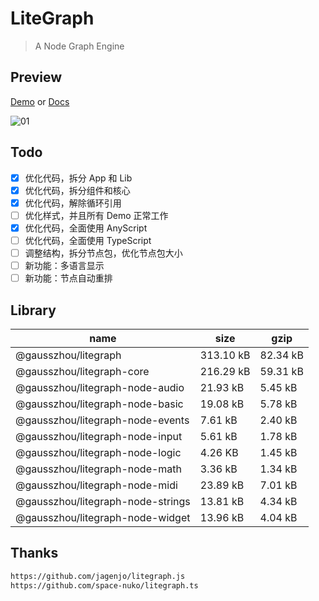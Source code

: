 # LiteGraph

> A Node Graph Engine

## Preview

[Demo](https://gausszhou.github.io/litegraph/demo) or [Docs](https://gausszhou.github.io/litegraph/docs)

![01](https://file.gausszhou.top/api/public/dl/QRsWFb27/litegraph/01.webp)

## Todo

- [x] 优化代码，拆分 App 和 Lib
- [x] 优化代码，拆分组件和核心
- [x] 优化代码，解除循环引用
- [ ] 优化样式，并且所有 Demo 正常工作
- [x] 优化代码，全面使用 AnyScript
- [ ] 优化代码，全面使用 TypeScript
- [ ] 调整结构，拆分节点包，优化节点包大小
- [ ] 新功能：多语言显示
- [ ] 新功能：节点自动重排

## Library

| name                              | size      | gzip     |
| --------------------------------- | --------- | -------- |
| @gausszhou/litegraph              | 313.10 kB | 82.34 kB |
| @gausszhou/litegraph-core         | 216.29 kB | 59.31 kB |
| @gausszhou/litegraph-node-audio   | 21.93 kB  | 5.45 kB  |
| @gausszhou/litegraph-node-basic   | 19.08 kB  | 5.78 kB  |
| @gausszhou/litegraph-node-events  | 7.61 kB   | 2.40 kB  |
| @gausszhou/litegraph-node-input   | 5.61 kB   | 1.78 kB  |
| @gausszhou/litegraph-node-logic   | 4.26 KB   | 1.45 kB  |
| @gausszhou/litegraph-node-math    | 3.36 kB   | 1.34 kB  |
| @gausszhou/litegraph-node-midi    | 23.89 kB  | 7.01 kB  |
| @gausszhou/litegraph-node-strings | 13.81 kB  | 4.34 kB  |
| @gausszhou/litegraph-node-widget  | 13.96 kB  | 4.04 kB  |

## Thanks

```bash
https://github.com/jagenjo/litegraph.js
https://github.com/space-nuko/litegraph.ts
```
